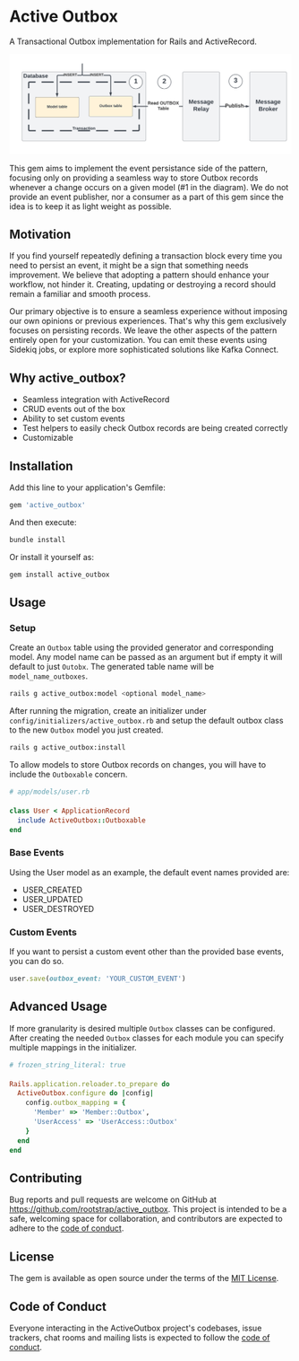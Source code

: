 # Active Outbox
A Transactional Outbox implementation for Rails and ActiveRecord.

![transactional outbox pattern](./docs/images/transactional_outbox.png)

This gem aims to implement the event persistance side of the pattern, focusing only on providing a seamless way to store Outbox records whenever a change occurs on a given model (#1 in the diagram).
We do not provide an event publisher, nor a consumer as a part of this gem since the idea is to keep it as light weight as possible.

## Motivation
If you find yourself repeatedly defining a transaction block every time you need to persist an event, it might be a sign that something needs improvement. We believe that adopting a pattern should enhance your workflow, not hinder it. Creating, updating or destroying a record should remain a familiar and smooth process.

Our primary objective is to ensure a seamless experience without imposing our own opinions or previous experiences. That's why this gem exclusively focuses on persisting records. We leave the other aspects of the pattern entirely open for your customization. You can emit these events using Sidekiq jobs, or explore more sophisticated solutions like Kafka Connect.

## Why active_outbox?
- Seamless integration with ActiveRecord
- CRUD events out of the box
- Ability to set custom events
- Test helpers to easily check Outbox records are being created correctly
- Customizable

## Installation

Add this line to your application's Gemfile:

```ruby
gem 'active_outbox'
```

And then execute:
```bash
bundle install
```
Or install it yourself as:
```bash
gem install active_outbox
```

## Usage
### Setup
Create an `Outbox` table using the provided generator and corresponding model. Any model name can be passed as an argument but if empty it will default to just `Outobx`. The generated table name will be `model_name_outboxes`.
```bash
rails g active_outbox:model <optional model_name>
```
After running the migration, create an initializer under `config/initializers/active_outbox.rb` and setup the default outbox class to the new `Outbox` model you just created.
```bash
rails g active_outbox:install
```

To allow models to store Outbox records on changes, you will have to include the `Outboxable` concern.
```ruby
# app/models/user.rb

class User < ApplicationRecord
  include ActiveOutbox::Outboxable
end
```
### Base Events
Using the User model as an example, the default event names provided are:
- USER_CREATED
- USER_UPDATED
- USER_DESTROYED

### Custom Events
If you want to persist a custom event other than the provided base events, you can do so.
```ruby
user.save(outbox_event: 'YOUR_CUSTOM_EVENT')
```
## Advanced Usage
If more granularity is desired multiple `Outbox` classes can be configured. After creating the needed `Outbox` classes for each module you can specify multiple mappings in the initializer.
```ruby
# frozen_string_literal: true

Rails.application.reloader.to_prepare do
  ActiveOutbox.configure do |config|
    config.outbox_mapping = {
      'Member' => 'Member::Outbox',
      'UserAccess' => 'UserAccess::Outbox'
    }
  end
end
```
## Contributing

Bug reports and pull requests are welcome on GitHub at https://github.com/rootstrap/active_outbox. This project is intended to be a safe, welcoming space for collaboration, and contributors are expected to adhere to the [code of conduct](https://github.com/rootstrap/active_outbox/blob/main/CODE_OF_CONDUCT.md).

## License

The gem is available as open source under the terms of the [MIT License](https://opensource.org/license/mit/).

## Code of Conduct

Everyone interacting in the ActiveOutbox project's codebases, issue trackers, chat rooms and mailing lists is expected to follow the [code of conduct](https://github.com/rootstrap/active_outbox/blob/main/CODE_OF_CONDUCT.md).
